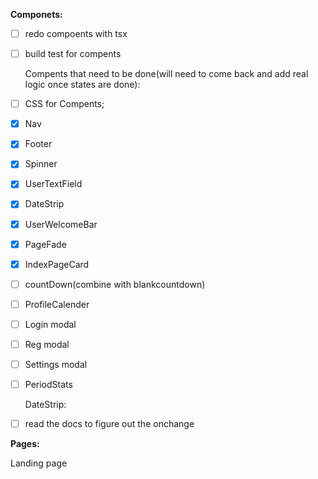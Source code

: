 **Componets:**

* [ ] redo compoents with tsx
* [ ] build test for compents

  Compents that need to be done(will need to come back and add real logic once states are done):
* [ ] CSS for Compents;
* [X] Nav
* [X] Footer
* [X] Spinner
* [X] UserTextField
* [X] DateStrip
* [X] UserWelcomeBar
* [X] PageFade
* [X] IndexPageCard
* [ ] countDown(combine with blankcountdown)
* [ ] ProfileCalender
* [ ] Login modal
* [ ] Reg modal
* [ ] Settings modal
* [ ] PeriodStats

  DateStrip:
* [ ] read the docs to figure out the onchange

**Pages:**

Landing page
